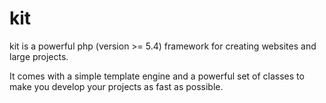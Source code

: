 kit
===

kit is a powerful php (version >= 5.4) framework for creating websites and large projects.

It comes with a simple template engine and a powerful set of classes to make you develop your projects as fast as possible.
